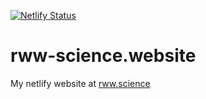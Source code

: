 [![Netlify Status](https://api.netlify.com/api/v1/badges/30338662-8ae5-4b2b-8aec-8b1b1cbcdcd7/deploy-status)](https://app.netlify.com/sites/rww-science-blog/deploys)

# rww-science.website

My netlify website at [rww.science](https://rww-science.website)